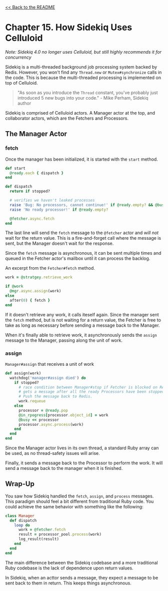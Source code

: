 [&lt;&lt; Back to the README](README.md)

# Chapter 15. How Sidekiq Uses Celluloid

*Note: Sidekiq 4.0 no longer uses Celluloid, but still highly recommends it
for concurrency*

Sidekiq is a multi-threaded background job processing system backed by Redis.
However, you won't find any `Thread.new` or `Mutex#synchronize` calls in the
code. This is because the multi-threaded processing is implemented on top of
Celluloid.

> "As soon as you introduce the `Thread` constant, you've probably just
   introduced 5 new bugs into your code." - Mike Perham, Sidekiq author

Sidekiq is comprised of Celluloid actors. A Manager actor at the top,
and collaborator actors, which are the Fetchers and Processors.

## The Manager Actor

### fetch

Once the manager has been initialized, it is started with the `start` method.

```rb
def start
  @ready.each { dispatch }
end

def dispatch
  return if stopped?

  # verifies we haven't leaked processes
  raise 'Bug: No processors, cannot continue!' if @ready.empty? && @busy.empty?
  raise 'No ready processor!' if @ready.empty?

  @fetcher.async.fetch
end
```

The last line will send the `fetch` message to the `@fetcher` actor and
*will not* wait for the return value. This is a fire-and-forget call where the
message is sent, but the Manager doesn't wait for the response.

Since the `fetch` message is asynchronous, it can be sent multiple times and
queued in the Fetcher actor's mailbox until it can process the backlog.

An excerpt from the `Fetcher#fetch` method.

```rb
work = @stratgey.retrieve_work

if @work
  @mgr.async.assign(work)
else
  after(0) { fetch }
end
```

If it doesn't retrieve any work, it calls iteself again. Since the manager sent
the `fetch` method, but is not waiting for a return value, the Fetcher is free
to take as long as necessary before sending a message back to the Manager.

When it's finally able to retrieve work, it asynchronously sends the `assign`
message to the Manager, passing along the unit of work.

### assign

`Manager#assign` that receives a unit of work

```rb
def assign(work)
  watchdog('manager#assign died') do
    if stopped?
      # race condition between Manager#stop if Fetcher is blocked on Redis and
      # gets a message after all the ready Processors have been stopped.
      # Push the message back to Redis.
      work.requeue
    else
      processor = @ready.pop
      @in_rpogress[processor.object_id] = work
      @busy << processor
      processor.async.process(work)
    end
  end
end
```

Since the Manager actor lives in its own thread, a standard Ruby array can be
used, as no thread-safety issues will arise.

Finally, it sends a message back to the Processor to perform the work. It will
send a message back to the manager when it is finished.

## Wrap-Up

You saw how Sidekiq handled the `fetch`, `assign`, and `process` messages.
This paradigm should feel a bit different from traditional Ruby code. You could
achieve the same behavior with something like the following:

```rb
class Manager
  def dispatch
    loop do
      work = @fetcher.fetch
      result = processor_pool.process(work)
      log_result(result)
    end
  end
end
```

The main difference between the Sidekiq codebase and a more traditional Ruby
codebase is the lack of dependence upon return values.

In Sidekiq, when an acttor sends a message, they expect a message to be sent
back to them in return. This keeps things asynchronous.
